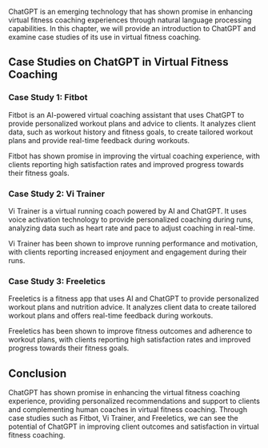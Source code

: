 

ChatGPT is an emerging technology that has shown promise in enhancing virtual fitness coaching experiences through natural language processing capabilities. In this chapter, we will provide an introduction to ChatGPT and examine case studies of its use in virtual fitness coaching.

Case Studies on ChatGPT in Virtual Fitness Coaching
---------------------------------------------------

### Case Study 1: Fitbot

Fitbot is an AI-powered virtual coaching assistant that uses ChatGPT to provide personalized workout plans and advice to clients. It analyzes client data, such as workout history and fitness goals, to create tailored workout plans and provide real-time feedback during workouts.

Fitbot has shown promise in improving the virtual coaching experience, with clients reporting high satisfaction rates and improved progress towards their fitness goals.

### Case Study 2: Vi Trainer

Vi Trainer is a virtual running coach powered by AI and ChatGPT. It uses voice activation technology to provide personalized coaching during runs, analyzing data such as heart rate and pace to adjust coaching in real-time.

Vi Trainer has been shown to improve running performance and motivation, with clients reporting increased enjoyment and engagement during their runs.

### Case Study 3: Freeletics

Freeletics is a fitness app that uses AI and ChatGPT to provide personalized workout plans and nutrition advice. It analyzes client data to create tailored workout plans and offers real-time feedback during workouts.

Freeletics has been shown to improve fitness outcomes and adherence to workout plans, with clients reporting high satisfaction rates and improved progress towards their fitness goals.

Conclusion
----------

ChatGPT has shown promise in enhancing the virtual fitness coaching experience, providing personalized recommendations and support to clients and complementing human coaches in virtual fitness coaching. Through case studies such as Fitbot, Vi Trainer, and Freeletics, we can see the potential of ChatGPT in improving client outcomes and satisfaction in virtual fitness coaching.
